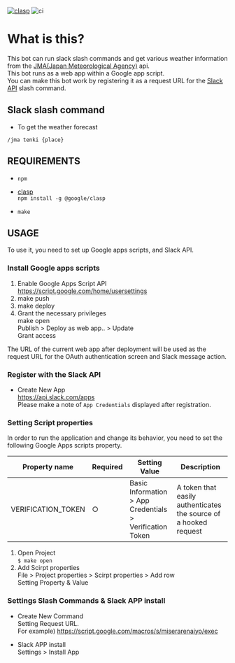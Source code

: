 [![clasp](https://img.shields.io/badge/built%20with-clasp-4285f4.svg)](https://github.com/google/clasp)
![ci](https://github.com/k2tzumi/slack-jma-bot/workflows/ci/badge.svg)


What is this?
==============================

 This bot can run slack slash commands and get various weather information from the [JMA(Japan Meteorological Agency)](https://www.jma.go.jp/jma/index.html) api.  
 This bot runs as a web app within a Google app script.  
You can make this bot work by registering it as a request URL for the [Slack API](https://api.slack.com/apps) slash command.
 
Slack slash command
--------------------

* To get the weather forecast  
```
/jma tenki {place}
```


REQUIREMENTS
--------------------
- `npm`
- [clasp](https://github.com/google/clasp)  
`npm install -g @google/clasp`

- `make`

USAGE
--------------------

To use it, you need to set up Google apps scripts, and Slack API.

### Install Google apps scripts

1. Enable Google Apps Script API  
https://script.google.com/home/usersettings
2. make push  
3. make deploy  
4. Grant the necessary privileges  
make open  
Publish > Deploy as web app.. > Update  
Grant access

The URL of the current web app after deployment will be used as the request URL for the OAuth authentication screen and Slack message action.

### Register with the Slack API

* Create New App  
https://api.slack.com/apps  
Please make a note of `App Credentials` displayed after registration.

### Setting Script properties

In order to run the application and change its behavior, you need to set the following Google Apps scripts property.

|Property name|Required|Setting Value|Description|
|--|--|--|--|
|VERIFICATION_TOKEN|○|Basic Information > App Credentials > Verification Token|A token that easily authenticates the source of a hooked request|

1. Open Project  
`$ make open`
2. Add Scirpt properties  
File > Project properties > Scirpt properties > Add row  
Setting Property & Value

### Settings Slash Commands & Slack APP install

* Create New Command  
Setting Request URL.  
For example) https://script.google.com/macros/s/miserarenaiyo/exec  

* Slack APP install  
Settings > Install App  
